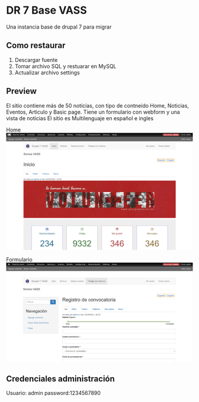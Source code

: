 # DR 7 Base VASS
Una instancia base de drupal 7 para migrar
## Como restaurar
1. Descargar fuente
2. Tomar archivo SQL y restuarar en MySQL
3. Actualizar archivo settings
## Preview
El sitio contiene más de 50 noticias, con tipo de contneido Home, Noticias, Eventos, Articulo y Basic page. 
Tiene un formulario con webform
y una vista de noticias
El sitio es Multilenguaje en español e ingles

Home
![alt text](https://github.com/david-abril-vass/dr7base/blob/main/home.png?raw=true "Home")


Formulario 
![alt text](https://raw.githubusercontent.com/david-abril-vass/dr7base/refs/heads/main/form.PNG "Formulario")

## Credenciales administración 

Usuario: admin
password:1234567890
